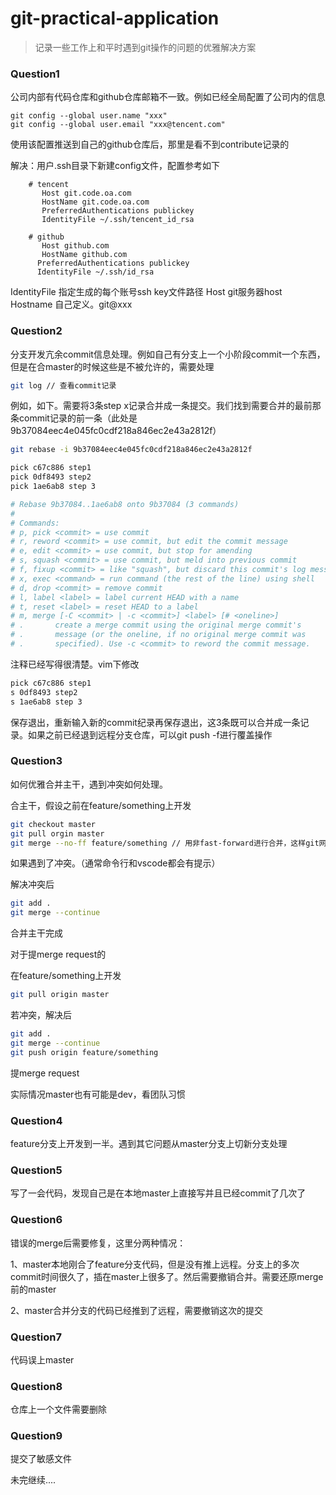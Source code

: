 # git-practical-application
> 记录一些工作上和平时遇到git操作的问题的优雅解决方案

### Question1
公司内部有代码仓库和github仓库邮箱不一致。例如已经全局配置了公司内的信息
```
git config --global user.name "xxx"
git config --global user.email "xxx@tencent.com"
```
使用该配置推送到自己的github仓库后，那里是看不到contribute记录的

解决：用户.ssh目录下新建config文件，配置参考如下
```config
    # tencent
       Host git.code.oa.com
       HostName git.code.oa.com
       PreferredAuthentications publickey
       IdentityFile ~/.ssh/tencent_id_rsa 
  
    # github
       Host github.com
       HostName github.com
      PreferredAuthentications publickey
      IdentityFile ~/.ssh/id_rsa
```
IdentityFile 指定生成的每个账号ssh key文件路径
Host git服务器host
Hostname 自己定义。git@xxx

### Question2
分支开发亢余commit信息处理。例如自己有分支上一个小阶段commit一个东西，但是在合master的时候这些是不被允许的，需要处理
```bash
git log // 查看commit记录
```
例如，如下。需要将3条step x记录合并成一条提交。我们找到需要合并的最前那条commit记录的前一条（此处是9b37084eec4e045fc0cdf218a846ec2e43a2812f）
```bash
git rebase -i 9b37084eec4e045fc0cdf218a846ec2e43a2812f
```
```bash
pick c67c886 step1
pick 0df8493 step2
pick 1ae6ab8 step 3

# Rebase 9b37084..1ae6ab8 onto 9b37084 (3 commands)
#
# Commands:
# p, pick <commit> = use commit
# r, reword <commit> = use commit, but edit the commit message
# e, edit <commit> = use commit, but stop for amending
# s, squash <commit> = use commit, but meld into previous commit
# f, fixup <commit> = like "squash", but discard this commit's log message
# x, exec <command> = run command (the rest of the line) using shell
# d, drop <commit> = remove commit
# l, label <label> = label current HEAD with a name
# t, reset <label> = reset HEAD to a label
# m, merge [-C <commit> | -c <commit>] <label> [# <oneline>]
# .       create a merge commit using the original merge commit's
# .       message (or the oneline, if no original merge commit was
# .       specified). Use -c <commit> to reword the commit message.
```
注释已经写得很清楚。vim下修改
```bash
pick c67c886 step1
s 0df8493 step2
s 1ae6ab8 step 3
```
保存退出，重新输入新的commit纪录再保存退出，这3条既可以合并成一条记录。如果之前已经退到远程分支仓库，可以git push -f进行覆盖操作

### Question3
如何优雅合并主干，遇到冲突如何处理。

 合主干，假设之前在feature/something上开发
```bash
git checkout master
git pull orgin master
git merge --no-ff feature/something // 用非fast-forward进行合并，这样git网络比较清晰
```

如果遇到了冲突。（通常命令行和vscode都会有提示）

解决冲突后
```bash
git add .
git merge --continue
```
合并主干完成

对于提merge request的

在feature/something上开发
```bash
git pull origin master
```

若冲突，解决后
```bash
git add .
git merge --continue
git push origin feature/something
```

提merge request

实际情况master也有可能是dev，看团队习惯

### Question4
feature分支上开发到一半。遇到其它问题从master分支上切新分支处理

### Question5
写了一会代码，发现自己是在本地master上直接写并且已经commit了几次了

### Question6

错误的merge后需要修复，这里分两种情况：

1、master本地刚合了feature分支代码，但是没有推上远程。分支上的多次commit时间很久了，插在master上很多了。然后需要撤销合并。需要还原merge前的master

2、master合并分支的代码已经推到了远程，需要撤销这次的提交
### Question7
代码误上master

### Question8
仓库上一个文件需要删除

### Question9
提交了敏感文件

未完继续....

